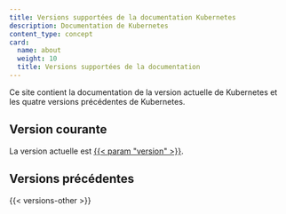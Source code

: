```yaml
---
title: Versions supportées de la documentation Kubernetes
description: Documentation de Kubernetes
content_type: concept
card:
  name: about
  weight: 10
  title: Versions supportées de la documentation
---
```


<!-- overview -->

Ce site contient la documentation de la version actuelle de Kubernetes et les quatre versions précédentes de Kubernetes.



<!-- body -->

## Version courante

La version actuelle est [{{< param "version" >}}](/).

## Versions précédentes

{{< versions-other >}}


